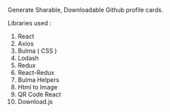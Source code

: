 Generate Sharable, Downloadable Github profile cards.

Libraries used : 
1. React
2. Axios
3. Bulma ( CSS )
4. Lodash
5. Redux
6. React-Redux
7. Bulma Helpers
8. Html to Image
9. QR Code React
10. Download.js